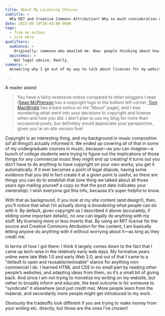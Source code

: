 ```yaml
---
title: About My Licensing Choices
subtitle: >
  Why MIT and Creative Commons Attribution? Why so much consideration of this at all?
date: 2023-06-10T20:43:00-0600
tags:
  - from my outbox
  - site meta
qualifiers:
  audience: >
    Originally: someone who emailed me. Now: people thinking about how to license content and open to hearing about how and why I license mine the way I do. Not lawyers inclined to nitpick details (I am simplifying here!).
  epistemic: >
    Not legal advice. Really.
summary: >
  Answering why I go out of my way to talk about licenses for my website tech and writing. (Spoilers: it is literally the opposite of what you might expect!)

---
```


A reader asked:

> You have a fairly extensive notice compared to other bloggers I read ([Sean McPherson](https://www.seanmcp.com/) has a copyright logo in the bottom left corner, [Tom MacWright](https://macwright.com/about/) has a bare notice on his "About" page), and I was wondering what went into your decisions to copyright and license when and how you did. I don't plan to use my blog for more than occasional posts, but definitely would appreciate your perspective, given you're on site version five!

Copyright is an interesting thing, and my background in music composition (of all things!) actually informed it. We ended up covering all of that in some of my undergraduate courses in music, because—as you can imagine—a bunch of college students were trying to figure out the implications of those things for any commercial music they might end up creating! It turns out you don’t have to do anything to have copyright on your own works; you get it automatically. If it ever becomes a point of legal dispute, having some evidence that you did in fact create it at a given point is useful, so there are things you can do to establish that (one thing we talked about all those years ago mailing yourself a copy so that the post date indicates your ownership). I wish everyone got this info, because it’s super helpful to know.

With that as background, if you look at my site content (and design!), then, you’ll notice that what I’m actually doing is *broadening* what people can do with it. By default, given copyright as I described it above (accurately, if eliding some important details), *no one* can legally do anything with my stuff. My licensing more or less inverts that. By using an MIT license for the source and Creative Commons Attribution for the content, I am basically letting *anyone* do anything with it without worrying about it—as long as they credit me.

In terms of how I got there: I think it largely comes down to the fact that I came up tech-wise in the relatively early web days. My formative years online were late Web 1.0 and early Web 2.0, and out of that I came to a "default to open and reusable/remixable" stance for anything non-commercial I do. I learned HTML and CSS in no small part by reading other people’s websites, and adapting ideas from them, so it’s a small bit of giving back. And since I am not trying to monetize my writing on my website, but rather to broadly inform and educate, the best outcome is for someone to "syndicate" it elsewhere (and just credit me). More people learn from the material, and secondarily more people might get introduced to my work.

Obviously the tradeoffs look different if you are trying to make money from your writing etc. directly, but those are the ones I’ve chosen!
